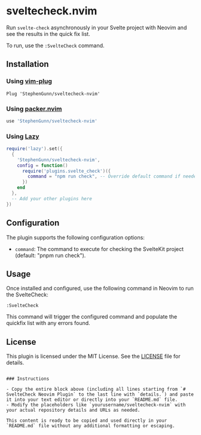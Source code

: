 # sveltecheck.nvim

Run `svelte-check` asynchronously in your Svelte project with Neovim and see the results in the quick fix list.

To run, use the `:SvelteCheck` command.

## Installation

### Using [vim-plug](https://github.com/junegunn/vim-plug)

```vim
Plug 'StephenGunn/sveltecheck-nvim'
```

### Using [packer.nvim](https://github.com/wbthomason/packer.nvim)

```lua
use 'StephenGunn/sveltecheck-nvim'
```

### Using [Lazy](https://github.com/folke/lazy.nvim)

```lua
require('lazy').set({
  {
    'StephenGunn/sveltecheck-nvim',
    config = function()
      require('plugins.svelte_check')({
        command = "npm run check", -- Override default command if needed
      })
    end
  },
  -- Add your other plugins here
})
```

## Configuration

The plugin supports the following configuration options:

- `command`: The command to execute for checking the SvelteKit project (default: "pnpm run check").

## Usage

Once installed and configured, use the following command in Neovim to run the SvelteCheck:

```vim
:SvelteCheck
```

This command will trigger the configured command and populate the quickfix list with any errors found.

## License

This plugin is licensed under the MIT License. See the [LICENSE](LICENSE) file for details.

```

### Instructions

- Copy the entire block above (including all lines starting from `# SvelteCheck Neovim Plugin` to the last line with `details.`) and paste it into your text editor or directly into your `README.md` file.
- Modify the placeholders like `yourusername/sveltecheck-nvim` with your actual repository details and URLs as needed.

This content is ready to be copied and used directly in your `README.md` file without any additional formatting or escaping.
```
